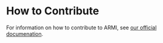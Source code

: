 # How to Contribute

For information on how to contribute to ARMI, see [our official documenation](https://terrapower.github.io/armi/developer/first_time_contributors.html).
